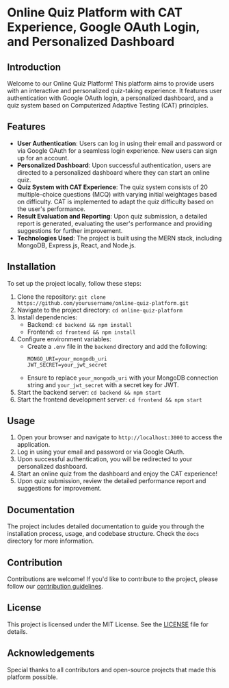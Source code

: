 # Online Quiz Platform with CAT Experience, Google OAuth Login, and Personalized Dashboard

## Introduction
Welcome to our Online Quiz Platform! This platform aims to provide users with an interactive and personalized quiz-taking experience. It features user authentication with Google OAuth login, a personalized dashboard, and a quiz system based on Computerized Adaptive Testing (CAT) principles.

## Features
- **User Authentication**: Users can log in using their email and password or via Google OAuth for a seamless login experience. New users can sign up for an account.
- **Personalized Dashboard**: Upon successful authentication, users are directed to a personalized dashboard where they can start an online quiz.
- **Quiz System with CAT Experience**: The quiz system consists of 20 multiple-choice questions (MCQ) with varying initial weightages based on difficulty. CAT is implemented to adapt the quiz difficulty based on the user's performance.
- **Result Evaluation and Reporting**: Upon quiz submission, a detailed report is generated, evaluating the user's performance and providing suggestions for further improvement.
- **Technologies Used**: The project is built using the MERN stack, including MongoDB, Express.js, React, and Node.js.

## Installation
To set up the project locally, follow these steps:
1. Clone the repository: `git clone https://github.com/yourusername/online-quiz-platform.git`
2. Navigate to the project directory: `cd online-quiz-platform`
3. Install dependencies:
   - Backend: `cd backend && npm install`
   - Frontend: `cd frontend && npm install`
4. Configure environment variables:
   - Create a `.env` file in the `backend` directory and add the following:
     ```
     MONGO_URI=your_mongodb_uri
     JWT_SECRET=your_jwt_secret
     ```
   - Ensure to replace `your_mongodb_uri` with your MongoDB connection string and `your_jwt_secret` with a secret key for JWT.
5. Start the backend server: `cd backend && npm start`
6. Start the frontend development server: `cd frontend && npm start`

## Usage
1. Open your browser and navigate to `http://localhost:3000` to access the application.
2. Log in using your email and password or via Google OAuth.
3. Upon successful authentication, you will be redirected to your personalized dashboard.
4. Start an online quiz from the dashboard and enjoy the CAT experience!
5. Upon quiz submission, review the detailed performance report and suggestions for improvement.

## Documentation
The project includes detailed documentation to guide you through the installation process, usage, and codebase structure. Check the `docs` directory for more information.

## Contribution
Contributions are welcome! If you'd like to contribute to the project, please follow our [contribution guidelines](CONTRIBUTING.md).

## License
This project is licensed under the MIT License. See the [LICENSE](LICENSE) file for details.

## Acknowledgements
Special thanks to all contributors and open-source projects that made this platform possible.

